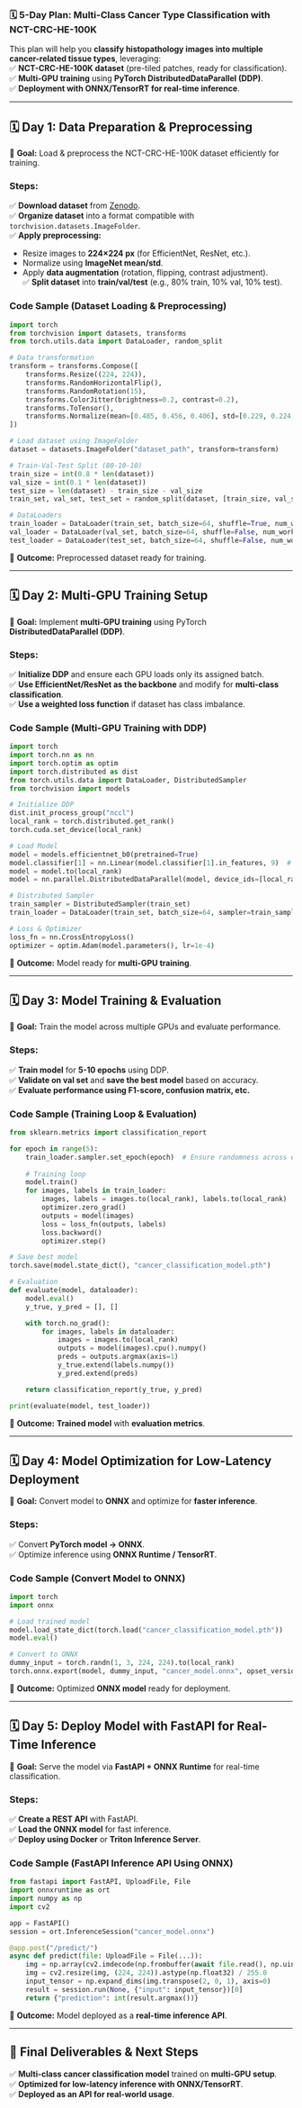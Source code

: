 ### **🗓️ 5-Day Plan: Multi-Class Cancer Type Classification with NCT-CRC-HE-100K**  
This plan will help you **classify histopathology images into multiple cancer-related tissue types**, leveraging:  
✅ **NCT-CRC-HE-100K dataset** (pre-tiled patches, ready for classification).  
✅ **Multi-GPU training** using **PyTorch DistributedDataParallel (DDP)**.  
✅ **Deployment with ONNX/TensorRT for real-time inference**.  

---

## **🗓️ Day 1: Data Preparation & Preprocessing**  
🔹 **Goal:** Load & preprocess the NCT-CRC-HE-100K dataset efficiently for training.  

### **Steps:**  
✅ **Download dataset** from [Zenodo](https://zenodo.org/record/1214456).  
✅ **Organize dataset** into a format compatible with `torchvision.datasets.ImageFolder`.  
✅ **Apply preprocessing:**  
   - Resize images to **224×224 px** (for EfficientNet, ResNet, etc.).  
   - Normalize using **ImageNet mean/std**.  
   - Apply **data augmentation** (rotation, flipping, contrast adjustment).  
✅ **Split dataset** into **train/val/test** (e.g., 80% train, 10% val, 10% test).  

### **Code Sample (Dataset Loading & Preprocessing)**  
```python
import torch
from torchvision import datasets, transforms
from torch.utils.data import DataLoader, random_split

# Data transformation
transform = transforms.Compose([
    transforms.Resize((224, 224)),
    transforms.RandomHorizontalFlip(),
    transforms.RandomRotation(15),
    transforms.ColorJitter(brightness=0.2, contrast=0.2),
    transforms.ToTensor(),
    transforms.Normalize(mean=[0.485, 0.456, 0.406], std=[0.229, 0.224, 0.225]),
])

# Load dataset using ImageFolder
dataset = datasets.ImageFolder("dataset_path", transform=transform)

# Train-Val-Test Split (80-10-10)
train_size = int(0.8 * len(dataset))
val_size = int(0.1 * len(dataset))
test_size = len(dataset) - train_size - val_size
train_set, val_set, test_set = random_split(dataset, [train_size, val_size, test_size])

# DataLoaders
train_loader = DataLoader(train_set, batch_size=64, shuffle=True, num_workers=4)
val_loader = DataLoader(val_set, batch_size=64, shuffle=False, num_workers=4)
test_loader = DataLoader(test_set, batch_size=64, shuffle=False, num_workers=4)
```
🔹 **Outcome:** Preprocessed dataset ready for training.  

---

## **🗓️ Day 2: Multi-GPU Training Setup**  
🔹 **Goal:** Implement **multi-GPU training** using PyTorch **DistributedDataParallel (DDP)**.  

### **Steps:**  
✅ **Initialize DDP** and ensure each GPU loads only its assigned batch.  
✅ **Use EfficientNet/ResNet as the backbone** and modify for **multi-class classification**.  
✅ **Use a weighted loss function** if dataset has class imbalance.  

### **Code Sample (Multi-GPU Training with DDP)**  
```python
import torch
import torch.nn as nn
import torch.optim as optim
import torch.distributed as dist
from torch.utils.data import DataLoader, DistributedSampler
from torchvision import models

# Initialize DDP
dist.init_process_group("nccl")  
local_rank = torch.distributed.get_rank()
torch.cuda.set_device(local_rank)

# Load Model
model = models.efficientnet_b0(pretrained=True)
model.classifier[1] = nn.Linear(model.classifier[1].in_features, 9)  # 9 tissue classes
model = model.to(local_rank)
model = nn.parallel.DistributedDataParallel(model, device_ids=[local_rank])

# Distributed Sampler
train_sampler = DistributedSampler(train_set)
train_loader = DataLoader(train_set, batch_size=64, sampler=train_sampler, num_workers=4)

# Loss & Optimizer
loss_fn = nn.CrossEntropyLoss()
optimizer = optim.Adam(model.parameters(), lr=1e-4)
```
🔹 **Outcome:** Model ready for **multi-GPU training**.  

---

## **🗓️ Day 3: Model Training & Evaluation**  
🔹 **Goal:** Train the model across multiple GPUs and evaluate performance.  

### **Steps:**  
✅ **Train model** for **5-10 epochs** using DDP.  
✅ **Validate on val set** and **save the best model** based on accuracy.  
✅ **Evaluate performance using F1-score, confusion matrix, etc.**  

### **Code Sample (Training Loop & Evaluation)**  
```python
from sklearn.metrics import classification_report

for epoch in range(5):
    train_loader.sampler.set_epoch(epoch)  # Ensure randomness across epochs
    
    # Training loop
    model.train()
    for images, labels in train_loader:
        images, labels = images.to(local_rank), labels.to(local_rank)
        optimizer.zero_grad()
        outputs = model(images)
        loss = loss_fn(outputs, labels)
        loss.backward()
        optimizer.step()

# Save best model
torch.save(model.state_dict(), "cancer_classification_model.pth")

# Evaluation
def evaluate(model, dataloader):
    model.eval()
    y_true, y_pred = [], []

    with torch.no_grad():
        for images, labels in dataloader:
            images = images.to(local_rank)
            outputs = model(images).cpu().numpy()
            preds = outputs.argmax(axis=1)
            y_true.extend(labels.numpy())
            y_pred.extend(preds)

    return classification_report(y_true, y_pred)

print(evaluate(model, test_loader))
```
🔹 **Outcome:** **Trained model** with **evaluation metrics**.  

---

## **🗓️ Day 4: Model Optimization for Low-Latency Deployment**  
🔹 **Goal:** Convert model to **ONNX** and optimize for **faster inference**.  

### **Steps:**  
✅ Convert **PyTorch model → ONNX**.  
✅ Optimize inference using **ONNX Runtime / TensorRT**.  

### **Code Sample (Convert Model to ONNX)**  
```python
import torch
import onnx

# Load trained model
model.load_state_dict(torch.load("cancer_classification_model.pth"))
model.eval()

# Convert to ONNX
dummy_input = torch.randn(1, 3, 224, 224).to(local_rank)
torch.onnx.export(model, dummy_input, "cancer_model.onnx", opset_version=11)
```
🔹 **Outcome:** Optimized **ONNX model** ready for deployment.  

---

## **🗓️ Day 5: Deploy Model with FastAPI for Real-Time Inference**  
🔹 **Goal:** Serve the model via **FastAPI + ONNX Runtime** for real-time classification.  

### **Steps:**  
✅ **Create a REST API** with FastAPI.  
✅ **Load the ONNX model** for fast inference.  
✅ **Deploy using Docker** or **Triton Inference Server**.  

### **Code Sample (FastAPI Inference API Using ONNX)**  
```python
from fastapi import FastAPI, UploadFile, File
import onnxruntime as ort
import numpy as np
import cv2

app = FastAPI()
session = ort.InferenceSession("cancer_model.onnx")

@app.post("/predict/")
async def predict(file: UploadFile = File(...)):
    img = np.array(cv2.imdecode(np.frombuffer(await file.read(), np.uint8), cv2.IMREAD_COLOR))
    img = cv2.resize(img, (224, 224)).astype(np.float32) / 255.0
    input_tensor = np.expand_dims(img.transpose(2, 0, 1), axis=0)
    result = session.run(None, {"input": input_tensor})[0]
    return {"prediction": int(result.argmax())}
```
🔹 **Outcome:** Model deployed as a **real-time inference API**.  

---

## **🔹 Final Deliverables & Next Steps**  
✅ **Multi-class cancer classification model** trained on **multi-GPU setup**.  
✅ **Optimized for low-latency inference with ONNX/TensorRT**.  
✅ **Deployed as an API for real-world usage**.  